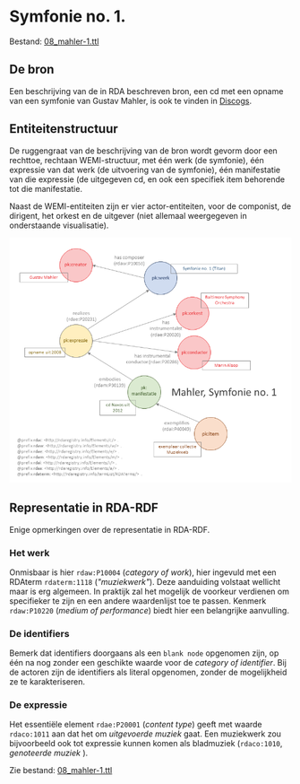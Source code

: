 # Symfonie no. 1.

Bestand: [08_mahler-1.ttl](08_mahler-1.ttl)

## De bron

Een beschrijving van de in RDA beschreven bron, een cd met een opname van een symfonie van Gustav Mahler, is ook te vinden in [Discogs](https://www.discogs.com/release/8249413-Mahler-Baltimore-Symphony-Orchestra-Marin-Alsop-Symphony-No-1).

## Entiteitenstructuur

De ruggengraat van de beschrijving van de bron wordt gevorm door een rechttoe, rechtaan WEMI-structuur, met één werk (de symfonie), één expressie van dat werk (de uitvoering van de symfonie), één manifestatie van die expressie (de uitgegeven cd, en ook een specifiek item behorende tot die manifestatie.

Naast de WEMI-entiteiten zijn er vier actor-entiteiten, voor de componist, de dirigent, het orkest en de uitgever (niet allemaal weergegeven in onderstaande visualisatie).

![Visualisatie Structuur](../../assets/pk-net_vb-8_rda-rdf_visualisaties.png)


## Representatie in RDA-RDF

Enige opmerkingen over de representatie in RDA-RDF.

### Het werk

Onmisbaar is hier `rdaw:P10004` (*category of work*), hier ingevuld met een RDAterm `rdaterm:1118` (*"muziekwerk"*). Deze aanduiding volstaat wellicht maar is erg algemeen. In praktijk zal het mogelijk de voorkeur verdienen om specifieker te zijn en een andere waardenlijst toe te passen. Kenmerk `rdaw:P10220` (*medium of performance*) biedt hier een belangrijke aanvulling.

### De identifiers

Bemerk dat identifiers doorgaans als een `blank node` opgenomen zijn, op één na nog zonder een geschikte waarde voor de *category of identifier*. Bij de actoren zijn de identifiers als literal opgenomen, zonder de mogelijkheid ze te karakteriseren.


### De expressie

Het essentiële element `rdae:P20001` (*content type*) geeft met waarde `rdaco:1011` aan dat het om *uitgevoerde muziek* gaat. Een muziekwerk zou bijvoorbeeld ook tot expressie kunnen komen als bladmuziek (`rdaco:1010`, *genoteerde muziek* ).


Zie bestand: [08_mahler-1.ttl](08_mahler-1.ttl)
